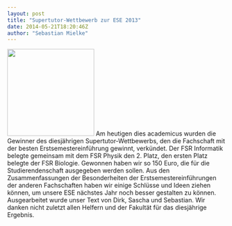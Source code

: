 ```yaml
---
layout: post
title: "Supertutor-Wettbewerb zur ESE 2013"
date: 2014-05-21T18:20:46Z
author: "Sebastian Mielke"
---
```


<p>
<a href="/_media/fsr:news:supertutor2014.jpg" class="media" title="fsr:news:supertutor2014.jpg"><img src="/_media/fsr:news:supertutor2014.jpg?w=200&amp;tok=057f1e" class="mediaright" alt="" width="200"></a>
Am heutigen dies academicus wurden die Gewinner des diesjährigen Supertutor-Wettbewerbs, den die Fachschaft mit der besten Erstsemestereinführung gewinnt, verkündet.
Der FSR Informatik belegte gemeinsam mit dem FSR Physik den 2. Platz, den ersten Platz belegte der FSR Biologie.
Gewonnen haben wir so 150 Euro, die für die Studierendenschaft ausgegeben werden sollen.
Aus den Zusammenfassungen der Besonderheiten der Erstsemestereinführungen der anderen Fachschaften haben wir einige Schlüsse und Ideen ziehen können, um unsere ESE nächstes Jahr noch besser gestalten zu können.
Ausgearbeitet wurde unser Text von Dirk, Sascha und Sebastian.
Wir danken nicht zuletzt allen Helfern und der Fakultät für das diesjährige Ergebnis. 
</p>
